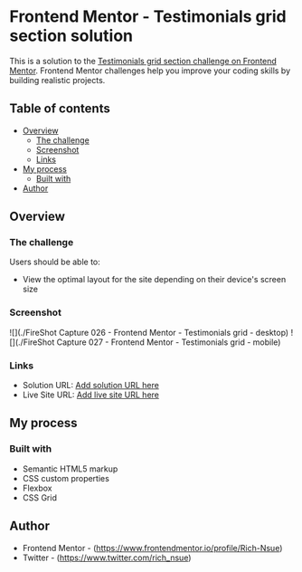 # Frontend Mentor - Testimonials grid section solution

This is a solution to the [Testimonials grid section challenge on Frontend Mentor](https://www.frontendmentor.io/challenges/testimonials-grid-section-Nnw6J7Un7). Frontend Mentor challenges help you improve your coding skills by building realistic projects. 

## Table of contents

- [Overview](#overview)
  - [The challenge](#the-challenge)
  - [Screenshot](#screenshot)
  - [Links](#links)
- [My process](#my-process)
  - [Built with](#built-with)
- [Author](#author)

## Overview

### The challenge

Users should be able to:

- View the optimal layout for the site depending on their device's screen size

### Screenshot

![](./FireShot Capture 026 - Frontend Mentor - Testimonials grid - desktop)
![](./FireShot Capture 027 - Frontend Mentor - Testimonials grid - mobile)



### Links

- Solution URL: [Add solution URL here](https://github.com/Rich-Nsue/Testimonials_grid)
- Live Site URL: [Add live site URL here](https://rich-nsue.github.io/Testimonials_grid/)

## My process

### Built with

- Semantic HTML5 markup
- CSS custom properties
- Flexbox
- CSS Grid


## Author

- Frontend Mentor - (https://www.frontendmentor.io/profile/Rich-Nsue)
- Twitter - (https://www.twitter.com/rich_nsue)

